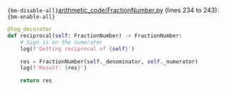 `{bm-disable-all}`[arithmetic_code/FractionNumber.py](arithmetic_code/FractionNumber.py) (lines 234 to 243):`{bm-enable-all}`

```python
@log_decorator
def reciprocal(self: FractionNumber) -> FractionNumber:
    # Sign is on the numerator
    log(f'Getting reciprocal of {self}')

    res = FractionNumber(self._denominator, self._numerator)
    log(f'Result: {res}')

    return res
```